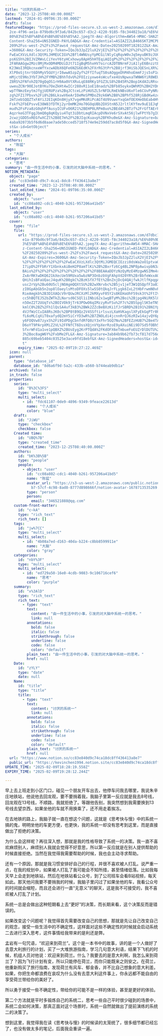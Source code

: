 ```yaml
---
title: "讨厌的系统一"
date: "2023-12-25T08:40:00.000Z"
lastmod: "2024-01-09T06:35:00.000Z"
draft: false
featuredImage: "https://prod-files-secure.s3.us-west-2.amazonaws.com/d7dbc101-8\
  2ce-4f96-ae1a-879bd6c9f3a6/842bc657-d3c2-4220-9185-f8c344023a18/%E6%80%9D%E8%\
  80%83%E5%BF%AB%E4%B8%8E%E6%85%A2.jpeg?X-Amz-Algorithm=AWS4-HMAC-SHA256&X-Amz-\
  Content-Sha256=UNSIGNED-PAYLOAD&X-Amz-Credential=ASIAZI2LB466SKT2MCPE%2F20250\
  209%2Fus-west-2%2Fs3%2Faws4_request&X-Amz-Date=20250209T182812Z&X-Amz-Expires\
  =3600&X-Amz-Security-Token=IQoJb3JpZ2luX2VjEI%2F%2F%2F%2F%2F%2F%2F%2F%2F%2F%2\
  FwEaCXVzLXdlc3QtMiJHMEUCIGV%2Bfl4WNUsyYpMCGilNlyCqRqvW0vJq5myuBK9zJUChAiEAyIx\
  psKG5h%2BIJVZRWvLCiYevY6tyHCxhowy8ApH5hHTEqiAQIqP%2F%2F%2F%2F%2F%2F%2F%2F%2F%\
  2FARAAGgw2Mzc0MjMxODM4MDUiDJt71IgBqM5hxHV7oircA2DTBNrmFJiA1lyE6BnzztEtrxQt6Gy\
  K23WoI3RQkcnxeWfYxcwADbX6QFe6NZG6EdK%2FXrRG3tPr%2B8jrf3HiSbJQESnLXR%2FXQ4Y3OE\
  XlP0oSjtnrt6DhMyV5GUYjrI6wwA5zpZyf%2FfIfuqTS0sAOggeDhM4hoEmmFJjs5sP1uWza6B5ZW\
  mMjctE9Ns3YbTJH%2FYMB%2BhhTdvU%2FOIziyxwe4sWcufxe4UsNpwxaTWNW6YiR8WEUKpcwP1w2\
  Z8RS%2FNfohZQ70gQqOS1rH9Aa0VtXRuLqE88RKy1FGZ3LS8%2B45R%2Bop1KdAILRRscFTsHPTmU\
  uweuZCNr90EJotBYKu7OeZkHt4wICr288vR11oE18nadz%2BFb85oykxQWhM3%2BH2YDmCJ635Rt7\
  wpTfNmzEeytmJfgjUERUPza%2BqJCtceLzPiHUSZL5rNFDLRmEkNBsU6xFle6CUvPyNRxvWgeaLZh\
  zg%2FZ17Pbvx%2Fi8%2B6LkswV6eArIOeMeSPMDoZ9zk6W%2B8%2BPhf528RjGBdKw4zc363M%2B6\
  2mTzebSQQZTxFAYiJ2EIqKOn8HjyX7vgeMKdRiPcAGT4U9VuwvYxqGmfOEXHeObEab4HVg6d4inL8\
  Fskf%2FbEPsvvE38W83fDTKj2yrOmMK2Ho70GOqUBb2DXStnN5J2rltlKYfmv9uE1EJqN5sCd9j7P\
  mud%2FsPza8zG0qhPfAusyICUFvO6R21%2BEHP0LRPm8uo%2BEdA%2BTzf%2FrGfTAErP49SE14QY\
  AqzrkeG3TFggJbmQ0g8qKQyiu4Tqt3iDbtLmqRIAcpDVNxVe6rSXvAt56jlwFPtYb7gIO%2BQSMCN\
  2cwzjGDD5xREGfwXCZl%2B8E7m%2F%2BJIqcKuavp%2BFKhu0e&X-Amz-Signature=ba5469c390\
  4aba92073b5f6d6d8aae7ade50cced5718f574e9e259dd7ac8d5f0&X-Amz-SignedHeaders=ho\
  st&x-id=GetObject"
series:
  - "个人成长"
authors:
  - "陈猛"
tags:
  - "大脑"
categories:
  - "思考"
summary: "由一件生活中的小事，引发的对大脑中系统一的思考。"
NOTION_METADATA:
  object: "page"
  id: "cc83e840-d9c7-4ca1-8dc8-ff436413a8e7"
  created_time: "2023-12-25T08:40:00.000Z"
  last_edited_time: "2024-01-09T06:35:00.000Z"
  created_by:
    object: "user"
    id: "cc08a802-cdc1-4040-b261-957206a41bd5"
  last_edited_by:
    object: "user"
    id: "cc08a802-cdc1-4040-b261-957206a41bd5"
  cover:
    type: "file"
    file:
      url: "https://prod-files-secure.s3.us-west-2.amazonaws.com/d7dbc101-82ce-4f96-a\
        e1a-879bd6c9f3a6/842bc657-d3c2-4220-9185-f8c344023a18/%E6%80%9D%E8%80%8\
        3%E5%BF%AB%E4%B8%8E%E6%85%A2.jpeg?X-Amz-Algorithm=AWS4-HMAC-SHA256&X-Am\
        z-Content-Sha256=UNSIGNED-PAYLOAD&X-Amz-Credential=ASIAZI2LB466ZOINYQQG\
        %2F20250209%2Fus-west-2%2Fs3%2Faws4_request&X-Amz-Date=20250209T182722Z\
        &X-Amz-Expires=3600&X-Amz-Security-Token=IQoJb3JpZ2luX2VjEI%2F%2F%2F%2F\
        %2F%2F%2F%2F%2F%2F%2FwEaCXVzLXdlc3QtMiJGMEQCIEzzi0dsWa2oO1ptvaOGL6K1OGY\
        I7ipD%2FFbRrY1XbnkxAiBeH2P8amTlKi%2B%2Bxrfz6Cg4BL2NP8pAwivpbN3aAw28liqI\
        BAio%2F%2F%2F%2F%2F%2F%2F%2F%2F%2F8BEAAaDDYzNzQyMzE4MzgwNSIMm4r4EDLpAve\
        ZxArRKtwDKQ621kXecUe59RUxa5wbzNP3OnbzbVgFAhpVd20YR%2BrBbfeWxxA0SXYSyBsl\
        QHihIsBFaUQacJ4quK%2B0gkC%2BzKSfX7fEt%2BnZnjDcQ4QAjfwkJtlfKpqgARe3tYfxG\
        usc2rVp%2Bu60U5cljNOAgmQQXtSU%2B2wXNrvbc%2B5jv1jeT3W1QSQpfF3a83xpXCqH7N\
        zI0GpAbGb5n2op8lOaeylsMtoDFOXs5lwSS0tQkqJrFLygk6IxL2tHbFrwmN0vPXyDdtwOd\
        RieAmgkb%2B3D1XAQcV9rQUwJRCXzMl2kMXyvF05Y2s8KEHaUhF59sk3t%2FtIVtM36qrwI\
        cc5hBQTEJ52bZWTkZLNarsd6CSQl1iINbi62x1wgBTyM%2Boi%2Bjpg4NiRK5l8s%2BcAwW\
        n5OeZ2T2UUqTs%2BOIVOk9jTr63POwO6qIMzzyRvFSu%2F7c%2B5SpglSK5eTNSKl7TfgNh\
        kmlC0%2BZ%2Fh1lQsSA4uf3kB3%2BWk2ZZcBeBXzKi1fJrSBRD%2B191%2BN1Yph%2Fa%2F\
        4VJfWzCCuIA8RsJK0c%2BP8tB9Qz2V4SSftirlsvzLXaHVKagslXFyEkGqPTr0PMAsK5Z4Z\
        fL6oMLCqXiT0xafydQ2mY5iCrYD3wR%2B7ZNOLdi4jcnnRrQJ6zRIw14ajvQY6pgGoTK8jI\
        y6FOQVw87zyxS%2Fi9IdPDgCbnfdRfQ0zY3xFhr5GQ7Nu%2BFEZzHUB7%2Be4TADpQMqvR9\
        D6oYT9PArpXMiZ2VL%2FFNfCT6DssXQjnVYpXerRzoE9yAXuiNEi9D7Sd5fOBh5%2BXtpF3\
        SfxrWFd1a1ve1pQBXZ%2BUsEyg2KrPTQdA%2FKdOFX6eTmbueFoEUZrDlDUTU%2FEoFnfUi\
        3%2Boc8agW6Y%2FxbMe2FL&X-Amz-Signature=3ab84b9b62fb73cf817d756d49c20bfe\
        885c69beb5404c03525e3ace9fd18ebf&X-Amz-SignedHeaders=host&x-id=GetObjec\
        t"
      expiry_time: "2025-02-09T19:27:22.469Z"
  icon: null
  parent:
    type: "database_id"
    database_id: "8d6a6f9d-5a2c-433b-a560-b744eab9db1a"
  archived: false
  in_trash: false
  properties:
    series:
      id: "B%3C%3FS"
      type: "multi_select"
      multi_select:
        - id: "fdc61107-0de9-4896-9349-9feace22613d"
          name: "个人成长"
          color: "blue"
    draft:
      id: "JiWU"
      type: "checkbox"
      checkbox: false
    Created time:
      id: "UBQ%7B"
      type: "created_time"
      created_time: "2023-12-25T08:40:00.000Z"
    authors:
      id: "bK%3B%5B"
      type: "people"
      people:
        - object: "user"
          id: "cc08a802-cdc1-4040-b261-957206a41bd5"
          name: "陈猛"
          avatar_url: "https://s3-us-west-2.amazonaws.com/public.notion-static.com/775523\
            b7-57cf-4c98-8ad8-8777d898666f/notion-avatar-1678713535269.png"
          type: "person"
          person:
            email: "346521888@qq.com"
    custom-front-matter:
      id: "c~kA"
      type: "rich_text"
      rich_text: []
    tags:
      id: "jw%7CC"
      type: "multi_select"
      multi_select:
        - id: "4b08a7ed-d163-40da-b224-c8bb8599911e"
          name: "大脑"
          color: "gray"
    categories:
      id: "nbY%3F"
      type: "multi_select"
      multi_select:
        - id: "ed729a50-16e0-4cdb-9083-9c106716cef6"
          name: "思考"
          color: "purple"
    summary:
      id: "x%3AlD"
      type: "rich_text"
      rich_text:
        - type: "text"
          text:
            content: "由一件生活中的小事，引发的对大脑中系统一的思考。"
            link: null
          annotations:
            bold: false
            italic: false
            strikethrough: false
            underline: false
            code: false
            color: "default"
          plain_text: "由一件生活中的小事，引发的对大脑中系统一的思考。"
          href: null
    Date:
      id: "zYLY"
      type: "date"
      date: null
    Name:
      id: "title"
      type: "title"
      title:
        - type: "text"
          text:
            content: "讨厌的系统一"
            link: null
          annotations:
            bold: false
            italic: false
            strikethrough: false
            underline: false
            code: false
            color: "default"
          plain_text: "讨厌的系统一"
          href: null
  url: "https://www.notion.so/cc83e840d9c74ca18dc8ff436413a8e7"
  public_url: "https://kevinchen1994.notion.site/cc83e840d9c74ca18dc8ff436413a8e7"
UPDATE_TIME: "2025-02-09T18:28:19.558Z"
EXPIRY_TIME: "2025-02-09T19:28:12.244Z"

---
```

<link rel="stylesheet" href="https://cdn.jsdelivr.net/npm/katex@0.16.2/dist/katex.min.css" integrity="sha384-bYdxxUwYipFNohQlHt0bjN/LCpueqWz13HufFEV1SUatKs1cm4L6fFgCi1jT643X" crossorigin="anonymous">


早上去上班走到小区门口，碰见一个朋友开车出去，他停车问我去哪里，我说朱辛庄地铁站，他说他去回龙观，要不要捎着我，我脑子里第一反应就是我去8号线，回龙观在13号线，不顺路，我就拒绝了。等跟他告别，我突然想到我需要换到13号线去望京西，如果坐他的车就不用换乘了，还不用走着挨冻。


在去地铁的路上，我脑子就一直在想这个问题，这就是《思考快与慢》中的系统一搞的鬼，明明坐他的车更方便，也更快，我的系统一却没有思考到这里，而是直接做出了拒绝的决策。


为什么会这样呢？再往深入想，那就是我的性格导致了系统一的决策。我一直不喜欢麻烦别人，麻烦别人我就会觉得不好意思，所以第一反应就是在别人提供帮助的时候直接拒绝。当然在我觉得我需要帮助的时候，我也会主动寻求帮助。


还有一个原因，那就是我习惯安排好自己的行程，并很不喜欢被人打乱。说严重一点，在我的规划中，如果被人打乱了我可能会不知所措，甚至情绪低落。比如我每天早上会走到地铁站，然后在地铁站看公众号，到了公司班车会看B站视频，每天如此。那天他问我要不要捎我的时候，我脑子里闪过了如果坐他的车，我看公众号的时间就会缩短，而且还会进行一直“无意义”的聊天，这是我不可接受的，我不喜欢被人打乱了计划。


系统一总是会做出这种短期看上去“更好”的决策，而长期来看，这个决策反而是错误的。


如果改变这个问题呢？我觉得首先需要改变自己的思想，那就是先让自己改变自己的观念，接受一些生活中的不确定性，这样面对这些不确定性的时候就会启动系统二去进行深入思考，这件事情给我带来的是利还是弊。


孟岩有一句咒语，“欢迎来到荷兰”。这个是一本书中的故事，讲的是一个人做好了去意大利旅行的计划，买了一大堆旅游指南，学习几句意大利语，结果下飞机的时候，机组人员对他说：欢迎来到荷兰。什么？我要去的是意大利啊，我怎么来到荷兰了？因为飞行计划有变，所以只能停在荷兰，而你只能既来之则安之。在荷兰，他重新购买了旅行指南，发现荷兰有风车、郁金香，并不比自己想象的意大利差。如果，你把生命都浪费在哀叹为什么没有去意大利这件事上，你永远都不能自由的享受荷兰带给你的美好了。


所以勇于接受一些不确定性，带给你的可能不是一样的体验，甚至是更好的体验。


第二个方法就是平时多锻炼自己的系统二，思考一些自己平时很少碰到的场景中，系统二会如何决策，那真正面对这个场景时，系统一自然就做出了提前演练的系统二的决策了。


想到这里，我觉得我在读《思考快与慢》的时候读的太笼统了，很多细节都已经忘了，也没有做太多的笔记，后面我会重读一遍。

